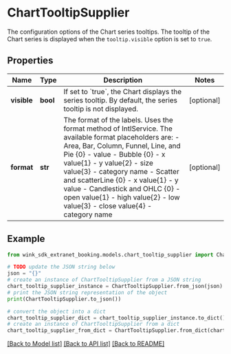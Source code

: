 # ChartTooltipSupplier

The configuration options of the Chart series tooltips. The tooltip of the Chart series is displayed when the `tooltip.visible` option is set to `true`.

## Properties

Name | Type | Description | Notes
------------ | ------------- | ------------- | -------------
**visible** | **bool** | If set to &#x60;true&#x60;, the Chart displays the series tooltip. By default, the series tooltip is not displayed. | [optional] 
**format** | **str** | The format of the labels. Uses the format method of IntlService. The available format placeholders are:  - Area, Bar, Column, Funnel, Line, and Pie {0} - value - Bubble {0} - x value{1} - y value{2} - size value{3} - category name - Scatter and scatterLine {0} - x value{1} - y value - Candlestick and OHLC {0} - open value{1} - high value{2} - low value{3} - close value{4} - category name | [optional] 

## Example

```python
from wink_sdk_extranet_booking.models.chart_tooltip_supplier import ChartTooltipSupplier

# TODO update the JSON string below
json = "{}"
# create an instance of ChartTooltipSupplier from a JSON string
chart_tooltip_supplier_instance = ChartTooltipSupplier.from_json(json)
# print the JSON string representation of the object
print(ChartTooltipSupplier.to_json())

# convert the object into a dict
chart_tooltip_supplier_dict = chart_tooltip_supplier_instance.to_dict()
# create an instance of ChartTooltipSupplier from a dict
chart_tooltip_supplier_from_dict = ChartTooltipSupplier.from_dict(chart_tooltip_supplier_dict)
```
[[Back to Model list]](../README.md#documentation-for-models) [[Back to API list]](../README.md#documentation-for-api-endpoints) [[Back to README]](../README.md)


